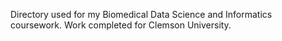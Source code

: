 Directory used for my Biomedical Data Science and Informatics coursework. Work completed for Clemson University.
